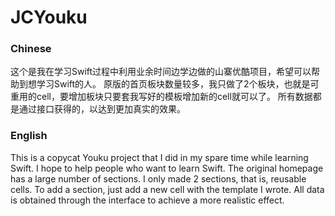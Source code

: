 # JCYouku

### Chinese
这个是我在学习Swift过程中利用业余时间边学边做的山寨优酷项目，希望可以帮助到想学习Swift的人。
原版的首页板块数量较多，我只做了2个板块，也就是可重用的cell，要增加板块只要套我写好的模板增加新的cell就可以了。
所有数据都是通过接口获得的，以达到更加真实的效果。

### English
This is a copycat Youku project that I did in my spare time while learning Swift. I hope to help people who want to learn Swift.
The original homepage has a large number of sections. I only made 2 sections, that is, reusable cells. To add a section, just add a new cell with the template I wrote.
All data is obtained through the interface to achieve a more realistic effect.
